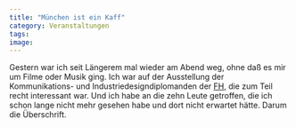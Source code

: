 ```yaml
---
title: "München ist ein Kaff"
category: Veranstaltungen
tags: 
image: 
---
```


Gestern war ich seit Längerem mal wieder am Abend weg, ohne daß es mir um Filme oder Musik ging. Ich war auf der Ausstellung der Kommunikations- und Industriedesigndiplomanden der [FH](http://www.fh-muenchen.de/home/fhm/pressestelle/veranstaltungen/d_Welcome.pcms), die zum Teil recht interessant war. Und ich habe an die zehn Leute getroffen, die ich schon lange nicht mehr gesehen habe und dort nicht erwartet hätte. Darum die Überschrift.